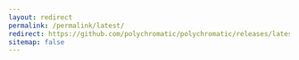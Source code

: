 ```yaml
---
layout: redirect
permalink: /permalink/latest/
redirect: https://github.com/polychromatic/polychromatic/releases/latest
sitemap: false
---
```


